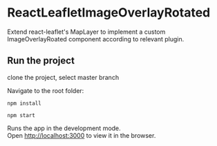 # ReactLeafletImageOverlayRotated

Extend react-leaflet's MapLayer to implement a custom ImageOverlayRoated component according to relevant plugin.

## Run the project

clone the project, select master branch

Navigate to the root folder:

```
npm install
```

```
npm start
```

Runs the app in the development mode.<br>
Open [http://localhost:3000](http://localhost:3000) to view it in the browser.
